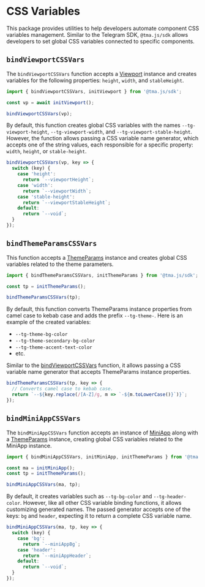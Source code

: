 # CSS Variables

This package provides utilities to help developers automate component CSS variables management.
Similar to the Telegram SDK, `@tma.js/sdk` allows developers to set global CSS variables connected
to specific components.

## `bindViewportCSSVars`

The `bindViewportCSSVars` function accepts a [Viewport](components/viewport.md) instance and creates
variables for the following properties: `height`, `width`, and `stableHeight`.

```ts
import { bindViewportCSSVars, initViewport } from '@tma.js/sdk';

const vp = await initViewport();

bindViewportCSSVars(vp);
```

By default, this function creates global CSS variables with the
names `--tg-viewport-height`, `--tg-viewport-width`, and `--tg-viewport-stable-height`. However, the
function allows passing a CSS variable name generator, which accepts one of the string values, each
responsible for a specific property: `width`, `height`, or `stable-height`.

```ts
bindViewportCSSVars(vp, key => {
  switch (key) {
    case 'height':
      return `--viewportHeight`;
    case 'width':
      return `--viewportWidth`;
    case 'stable-height':
      return `--viewportStableHeight`;
    default:
      return `--void`;
  }
});
```

## `bindThemeParamsCSSVars`

This function accepts a [ThemeParams](components/theme-params.md) instance and creates global CSS
variables related to the theme parameters.

```ts
import { bindThemeParamsCSSVars, initThemeParams } from '@tma.js/sdk';

const tp = initThemeParams();

bindThemeParamsCSSVars(tp);
```

By default, this function converts ThemeParams instance properties from camel case to kebab case and
adds the prefix `--tg-theme-`. Here is an example of the created variables:

- `--tg-theme-bg-color`
- `--tg-theme-secondary-bg-color`
- `--tg-theme-accent-text-color`
- etc.

Similar to the [bindViewportCSSVars](#bindViewportCSSVars) function, it allows passing a CSS
variable name generator that accepts ThemeParams instance properties.

```ts
bindThemeParamsCSSVars(tp, key => {
  // Converts camel case to kebab case.
  return `--${key.replace(/[A-Z]/g, m => `-${m.toLowerCase()}`)}`;
});
```

## `bindMiniAppCSSVars`

The `bindMiniAppCSSVars` function accepts an instance of [MiniApp](components/mini-app.md) along
with a [ThemeParams](components/theme-params.md) instance, creating global CSS variables related to
the MiniApp instance.

```ts
import { bindMiniAppCSSVars, initMiniApp, initThemeParams } from '@tma.js/sdk';

const ma = initMiniApp();
const tp = initThemeParams();

bindMiniAppCSSVars(ma, tp);
```

By default, it creates variables such as `--tg-bg-color` and `--tg-header-color`. However, like all
other CSS variable binding functions, it allows customizing generated names. The passed generator
accepts one of the keys: `bg` and `header`, expecting it to return a complete CSS variable name.

```ts
bindMiniAppCSSVars(ma, tp, key => {
  switch (key) {
    case 'bg':
      return `--miniAppBg`;
    case 'header':
      return `--miniAppHeader`;
    default:
      return `--void`;
  }
});
```